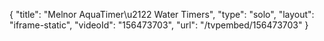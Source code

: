 {
    "title": "Melnor  AquaTimer\u2122 Water Timers",
    "type": "solo",
    "layout": "iframe-static",
    "videoId": "156473703",
    "url": "\/tvpembed\/156473703"
}
